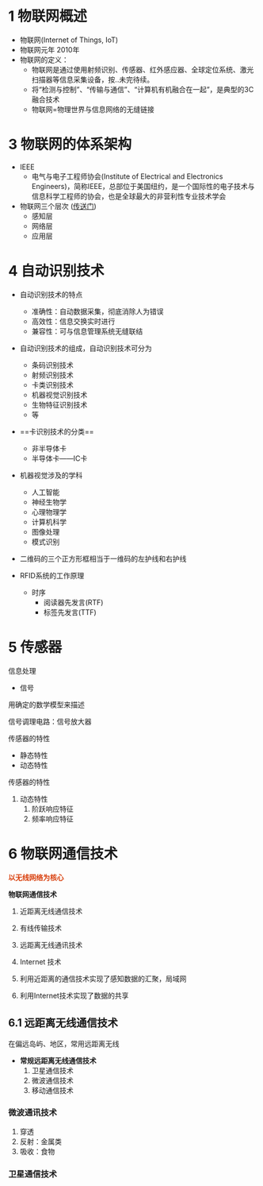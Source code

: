 # 1 物联网概述
- 物联网(Internet of Things, IoT)
- 物联网元年 2010年
- 物联网的定义：
	- 物联网是通过使用射频识别、传感器、红外感应器、全球定位系统、激光扫描器等信息采集设备，按..未完待续。
	- 将“检测与控制”、“传输与通信”、“计算机有机融合在一起”，是典型的3C融合技术
	- 物联网=物理世界与信息网络的无缝链接

# 3 物联网的体系架构
- IEEE  
  - 电气与电子工程师协会(Institute of Electrical and Electronics Engineers)，简称IEEE，总部位于美国纽约，是一个国际性的电子技术与信息科学工程师的协会，也是全球最大的非营利性专业技术学会
- 物联网三个层次 ([传送门](https://zhidao.baidu.com/question/1820076050240831708.html))
    - 感知层
    - 网络层
    - 应用层

# 4 自动识别技术
- 自动识别技术的特点
    - 准确性：自动数据采集，彻底消除人为错误
    - 高效性：信息交换实时进行
    - 兼容性：可与信息管理系统无缝联结
- 自动识别技术的组成，自动识别技术可分为
    - 条码识别技术
    - 射频识别技术
    - 卡类识别技术
    - 机器视觉识别技术
    - 生物特征识别技术
    - 等
- ==卡识别技术的分类==
    - 非半导体卡
    - 半导体卡——IC卡
- 机器视觉涉及的学科
    - 人工智能
    - 神经生物学
    - 心理物理学
	- 计算机科学
	- 图像处理
	- 模式识别
- 二维码的三个正方形框相当于一维码的左护线和右护线

- RFID系统的工作原理
    - 时序
        - 阅读器先发言(RTF)
        - 标签先发言(TTF)



# 5 传感器

信息处理

- 信号



用确定的数学模型来描述



信号调理电路：信号放大器





传感器的特性

- 静态特性
- 动态特性



传感器的特性

1. 动态特性
    1. 阶跃响应特征
    2. 频率响应特征





# 6 物联网通信技术

<font color="#d83d09">**以无线网络为核心**</font>

**物联网通信技术**

1. 近距离无线通信技术
2. 有线传输技术
3. 远距离无线通讯技术
4. Internet 技术



1. 利用近距离的通信技术实现了感知数据的汇聚，局域网
2. 利用Internet技术实现了数据的共享



## 6.1 远距离无线通信技术

在偏远岛屿、地区，常用远距离无线

- **常规远距离无线通信技术**
    1. 卫星通信技术
    2. 微波通信技术
    3. 移动通信技术



### 微波通讯技术

1. 穿透
2. 反射：金属类
3. 吸收：食物



### 卫星通信技术





